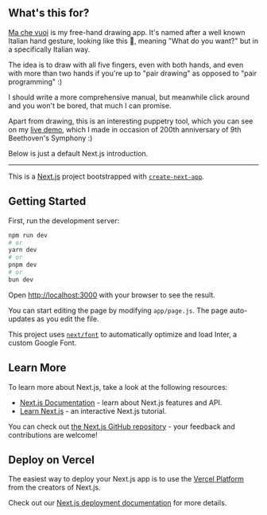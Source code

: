 ## What's this for?

[Ma che vuoi](https://machevuoi.vercel.app/) is my free-hand drawing app. It's named after a well known Italian hand gesture, looking like this 🤌, meaning "What do you want?" but in a specifically Italian way. 

The idea is to draw with all five fingers, even with both hands, and even with more than two hands if you're up to "pair drawing" as opposed to "pair programming" :)

I should write a more comprehensive manual, but meanwhile click around and you won't be bored, that much I can promise.

Apart from drawing, this is an interesting puppetry tool, which you can see on my [live demo](https://youtube.com/watch?v=XA_kYc5ovHI&si=Nofnwf_YO4xs8XDb), which I made in occasion of 200th anniversary of 9th Beethoven's Symphony :)

Below is just a default Next.js introduction.

---

This is a [Next.js](https://nextjs.org/) project bootstrapped with [`create-next-app`](https://github.com/vercel/next.js/tree/canary/packages/create-next-app).

## Getting Started

First, run the development server:

```bash
npm run dev
# or
yarn dev
# or
pnpm dev
# or
bun dev
```

Open [http://localhost:3000](http://localhost:3000) with your browser to see the result.

You can start editing the page by modifying `app/page.js`. The page auto-updates as you edit the file.

This project uses [`next/font`](https://nextjs.org/docs/basic-features/font-optimization) to automatically optimize and load Inter, a custom Google Font.

## Learn More

To learn more about Next.js, take a look at the following resources:

- [Next.js Documentation](https://nextjs.org/docs) - learn about Next.js features and API.
- [Learn Next.js](https://nextjs.org/learn) - an interactive Next.js tutorial.

You can check out [the Next.js GitHub repository](https://github.com/vercel/next.js/) - your feedback and contributions are welcome!

## Deploy on Vercel

The easiest way to deploy your Next.js app is to use the [Vercel Platform](https://vercel.com/new?utm_medium=default-template&filter=next.js&utm_source=create-next-app&utm_campaign=create-next-app-readme) from the creators of Next.js.

Check out our [Next.js deployment documentation](https://nextjs.org/docs/deployment) for more details.
